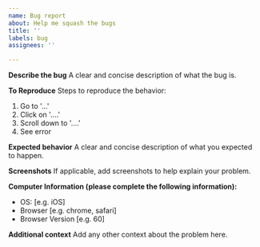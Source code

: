 ```yaml
---
name: Bug report
about: Help me squash the bugs
title: ''
labels: bug
assignees: ''

---
```


**Describe the bug**
A clear and concise description of what the bug is.

**To Reproduce**
Steps to reproduce the behavior:
1. Go to '...'
2. Click on '....'
3. Scroll down to '....'
4. See error

**Expected behavior**
A clear and concise description of what you expected to happen.

**Screenshots**
If applicable, add screenshots to help explain your problem.

**Computer Information (please complete the following information):**
 - OS: [e.g. iOS]
 - Browser [e.g. chrome, safari]
 - Browser Version [e.g. 60]

**Additional context**
Add any other context about the problem here.
